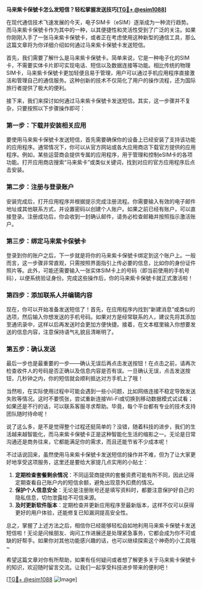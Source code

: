 **马来紫卡保號卡怎么发短信？轻松掌握发送技巧[[TG💪+ @esim1088](https://t.me/s/esim1088)]**

在现代通信技术飞速发展的今天，电子SIM卡（eSIM）逐渐成为一种流行趋势。而马来紫卡保號卡作为其中的一种，以其便捷性和灵活性受到了广泛的关注。如果你刚刚入手了一张马来紫卡保號卡，或者正在考虑使用这种新型的通信工具，那么这篇文章将为你详细介绍如何通过马来紫卡保號卡发送短信。

首先，我们需要了解什么是马来紫卡保號卡。简单来说，它是一种电子化的SIM卡，不需要实体卡片即可实现电话、短信以及数据连接等功能。相比传统的物理SIM卡，马来紫卡保號卡更加轻便且易于管理，用户可以通过手机应用程序直接激活和管理自己的通信服务。这种创新的技术不仅简化了用户的操作流程，还为国际旅行者提供了极大的便利。

接下来，我们来探讨如何通过马来紫卡保號卡发送短信。其实，这一步骤并不复杂，只要按照以下步骤操作即可：

### 第一步：下载并安装相关应用

要使用马来紫卡保號卡发送短信，首先需要确保你的设备上已经安装了支持该功能的应用程序。通常情况下，你可以从官方网站或各大应用商店下载官方提供的应用程序。例如，某些运营商会提供专属的应用程序，用于管理和控制eSIM卡的各项功能。打开应用商店搜索“马来紫卡”或类似关键词，找到对应的官方应用程序后点击安装。

### 第二步：注册与登录账户

安装完成后，打开应用程序并根据提示完成注册流程。你需要输入有效的电子邮件地址或其他联系方式，并设置密码以创建个人账户。如果之前已经有账户，可以直接登录。注册成功后，你会收到一封确认邮件，请务必检查邮箱并按照指示激活账户。

### 第三步：绑定马来紫卡保號卡

登录到你的账户之后，下一步就是将你的马来紫卡保號卡绑定到这个账户上。一般而言，这一步骤非常直观，只需按照界面指引上传必要的信息，比如你的身份证件照片等。此外，可能还需要输入一张实体SIM卡上的号码（即当前使用的手机号码），以便系统验证身份。完成这些操作后，你的马来紫卡保號卡就正式激活啦！

### 第四步：添加联系人并编辑内容

现在，你可以开始准备发送短信了！首先，在应用程序内找到“新建消息”或类似的选项，然后输入你想发送的手机号码。如果对方是经常联系的人，建议先将其添加至通讯录中，这样以后再发送时会更加方便快捷。接着，在文本框里输入你想要发送的信息内容，注意保持语气礼貌且清晰明了。

### 第五步：确认发送

最后一步也是最重要的一步——确认无误后再点击发送按钮！在点击之前，请再次检查收件人的号码是否正确以及信息内容是否有误。一旦确认无误，点击发送按钮，几秒钟之内，你的短信就会顺利抵达对方手机上了哦！

当然啦，在实际使用过程中可能会遇到一些小问题，比如网络连接不稳定导致发送失败等情况。这时不要慌张，尝试重新连接Wi-Fi或切换到移动数据模式试试看；如果还是不行的话，可以联系客服寻求帮助。毕竟，每个平台都有专业的技术支持团队随时待命呢！

说了这么多，是不是觉得整个过程还挺简单的？没错，随着科技的进步，我们的生活越来越智能化，而马来紫卡保號卡正是这种智能化生活的缩影之一。无论是日常沟通还是商务往来，它都能满足你的需求，而且还能节省不少成本呢！

不过话说回来，虽然使用马来紫卡保號卡发送短信的操作并不难，但为了让大家更好地享受这项服务，这里还是要给大家提几点实用的小贴士：

1. **定期检查套餐剩余情况**：不同运营商提供的套餐资费可能有所不同，因此记得定期查看自己账户内的短信余额，避免出现意外扣费的情况。
2. **保护个人信息安全**：无论是注册账号还是填写资料时，都要注意保护好自己的隐私信息，切勿泄露给不可信来源。
3. **及时更新软件版本**：定期检查并更新应用程序至最新版本，这样不仅可以获得更好的用户体验，还能修复已知漏洞提高安全性。

总之，掌握了上述方法之后，相信你已经能够轻松自如地利用马来紫卡保號卡发送短信啦！无论是问候朋友、询问工作进展还是处理紧急事务，它都会成为你不可或缺的好帮手。如果你对其他功能感兴趣的话，也可以继续探索这个神奇的小工具哦~

希望这篇文章对你有所帮助，如果有任何疑问或者想了解更多关于马来紫卡保號卡的知识，欢迎随时留言交流。让我们一起享受科技进步带来的便利吧！

[[TG💪+ @esim1088](https://t.me/s/esim1088) ![Image](https://i.postimg.cc/4NQfJmqS/Snipaste-2025-05-13-00-14-12.png)]